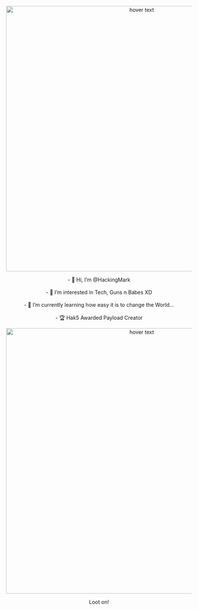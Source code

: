 
<p align="center">
  <img src="https://github.com/HackingMark/Assets/blob/main/Hackingmark_low.gif?raw=true" width="720" title="hover text">
</p>
<p align="center">
- 👋 Hi, I’m @HackingMark
  <br /><br />
- 👀 I’m interested in Tech, Guns n Babes XD
  <br /><br />
- 🌱 I’m currently learning how easy it is to change the World...
  <br /><br />
- 🏆 Hak5 Awarded Payload Creator
</p>


<p align="center">
  <img src="https://cdn.shopify.com/s/files/1/0068/2142/files/payload-awards-banner_1400x.png?v=1670877079" width="720" title="hover text">
</p>
<p align="center">
Loot on!
</p>

